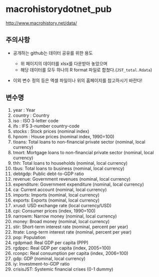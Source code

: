 # macrohistorydotnet_pub
http://www.macrohistory.net/data/

## 주의사항 

* 공개하는 github는 데이터 공유를 위한 용도
   * 위 페이지의 데이터를 xlsx를 다운받아 놓았으며 
   * 해당 데이터를 모두 하나의 R format 파일로 합쳤다.(`JST_total.Rdata`) 
    
* 이외 변수 정의 등은 엑셀 파일이나 위의 홈페이지를 참고하시기 바란다! 

## 변수명 

1. year : Year
2. country : Country
3. iso : ISO 3-letter code
4. ifs : IFS 3-number country-code
5. stocks : Stock prices (nominal index)
6. hpnom : House prices (nominal index, 1990=100)
7. tloans:	Total loans to non-financial private sector (nominal, local currency)
8. tmort:	Mortgage loans to non-financial private sector (nominal, local currency)
9. thh:	Total loans to households (nominal, local currency)
10. tbus:	Total loans to business (nominal, local currency)
11. debtgdp:	Public debt-to-GDP ratio
12. revenue:	Government revenues (nominal, local currency)
13. expenditure:	Government expenditure (nominal, local currency)
14. ca:	Current account (nominal, local currency)
15. imports:	Imports (nominal, local currency)
16. exports:	Exports (nominal, local currency)
17. xrusd:	USD exchange rate (local currency/USD)
18. cpi:	Consumer prices (index, 1990=100)
19. narrowm:	Narrow money (nominal, local currency)
20. money:	Broad money (nominal, local currency)
21. stir:	Short-term interest rate (nominal, percent per year)
22. ltrate:	Long-term interest rate (nominal, percent per year)
23. pop:	Population
24. rgdpmad:	Real GDP per capita (PPP)
25. rgdppc:	Real GDP per capita (index, 2005=100)
26. rconpc:	Real consumption per capita (index, 2006=100)
27. gdp:	GDP (nominal, local currency)
28. iy:	Investment-to-GDP ratio
29. crisisJST:	Systemic financial crises (0-1 dummy)
